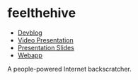 # feelthehive

- [Devblog](https://wp.nyu.edu/itp_multisensory_design/project-ben/)
- [Video Presentation](https://youtu.be/r74HAS_mBL0)
- [Presentation Slides](https://docs.google.com/presentation/d/1rauyAinFgyzrDad-SqNtGoQWVlw3rrE-BcR3aHhj92M/edit?usp=sharing)
- [Webapp](https://fth.fly.dev)

A people-powered Internet backscratcher.
